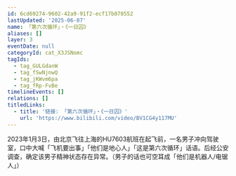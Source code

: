 ```yaml
---
id: 6cd69274-9602-42a9-91f2-ecf17b070552
lastUpdated: '2025-06-07'
name: 「第六次循环」・《一日囚》
aliases: []
layer: 3
eventDate: null
categoryId: cat_X3JSNomc
tagIds:
  - tag_GULGdanW
  - tag_fSwNjnwQ
  - tag_jKWvm6pa
  - tag_fRp-FvBe
timelineEvents: []
relations: []
titledLinks:
  - title: '链接: 「第六次循环」・《一日囚》'
    url: 'https://www.bilibili.com/video/BV1CG4y117MU'
---
```

2023年1月3日，由北京飞往上海的HU7603航班在起飞前，一名男子冲向驾驶室，口中大喊「飞机要出事」「他们是地心人」「这是第六次循环」话语。后经公安调查，确定该男子精神状态存在异常。（男子的话也可空耳成「他们是机器人/电锯人」）
